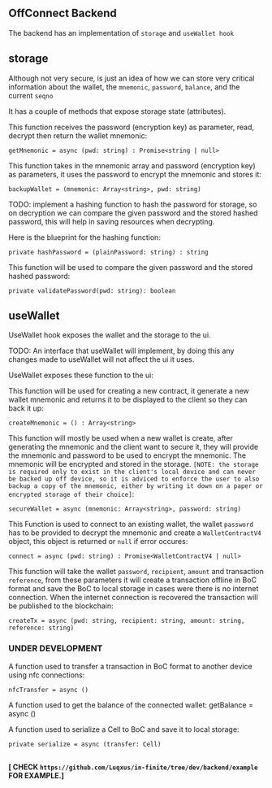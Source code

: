 ## OffConnect Backend

The backend has an implementation  of `storage`  and `useWallet hook `


## storage
Although not very secure, is just an idea of how we can store very critical information about the wallet, the `mnemonic`, `password`, `balance`, and the current `seqno`

It has a couple of methods that expose storage state (attributes).


This function receives the password (encryption key) as parameter, read, decrypt then return the wallet mnemonic:

	getMnemonic = async (pwd: string) : Promise<string | null>


This function takes in the mnemonic array and password (encryption key) as parameters, it uses the password to encrypt the mnemonic and stores it:

	backupWallet = (mnemonic: Array<string>, pwd: string)



TODO: implement a hashing function to hash the password for storage, so on decryption we can compare the given password and the stored hashed password, this will help in saving resources when decrypting.

Here is the blueprint for the hashing function:

	private hashPassword = (plainPassword: string) : string


This function will be used to compare the given password and the stored hashed password:

	private validatePassword(pwd: string): boolean



## useWallet

UseWallet hook exposes the wallet and the storage to the ui.

TODO: An interface that useWallet will implement, by doing this any changes made to useWallet will not affect the ui it uses.


UseWallet exposes these function to the ui:


This function will be used for creating a new contract, it generate a new wallet mnemonic and returns it to be displayed to the client so they can back it up:

	createMnemonic = () : Array<string>



This function will mostly be used when a new wallet is create, after generating the mnemonic and the client want to secure it, they will provide the mnemonic and password to be used to encrypt the mnemonic. The mnemonic will be encrypted and stored in the storage. `[NOTE: the storage is required only to exist in the client's local device and can never be backed up off device, so it is adviced to enforce the user to also backup a copy of the mnemonic, either by writing it down on a paper or encrypted storage of their choice]`:

	secureWallet = async (mnemonic: Array<string>, password: string)


This Function is used to connect to an existing wallet, the wallet `password` has  to be provided to decrypt the mnemonic and create a `WalletContractV4` object, this object is returned or `null` if error occures:

	connect = async (pwd: string) : Promise<WalletContractV4 | null>

This function will take the wallet `password`, `recipient`, `amount` and transaction `reference`, from these parameters it will create a transaction offline in BoC format and save the BoC to local storage in cases were there is no internet connection. When the internet connection is recovered the transaction will be published to the blockchain:

	createTx = async (pwd: string, recipient: string, amount: string, reference: string)


### UNDER DEVELOPMENT

A function used to transfer a transaction in BoC format to another device using nfc connections:

	nfcTransfer = async ()


A function used to get the balance of the connected wallet:
	getBalance = async ()


A function used to serialize a Cell to BoC and save it to local storage:
	
	private serialize = async (transfer: Cell)

## 

#### [ CHECK `https://github.com/Luqxus/in-finite/tree/dev/backend/example` FOR EXAMPLE.]
